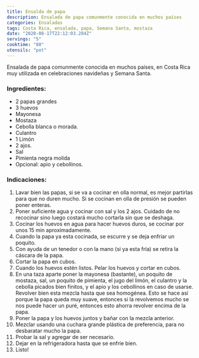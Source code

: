 ```yaml
---
title: Ensalda de papa
description: Ensalada de papa comunmente conocida en muchos países
categories: Ensaladas
tags: Costa Rica, ensalada, papa, Semana Santa, mostaza 
date: "2020-08-17T22:12:03.284Z"
servings: "5"
cooktime: "80"
utensils: "pot"
---
```

Ensalada de papa comunmente conocida en muchos países, en Costa Rica muy utilizada en celebraciones navideñas y Semana Santa.

### Ingredientes:

- 2 papas grandes
- 3 huevos
- Mayonesa
- Mostaza
- Cebolla blanca o morada.
- Culantro
- 1 Limón
- 2 ajos.
- Sal
- Pimienta negra molida
- Opcional: apio y cebollinos.

### Indicaciones:

1. Lavar bien las papas, si se va a cocinar en olla normal, es mejor partirlas para que no duren mucho. Si se cocinan en olla de presión se pueden poner enteras.
2. Poner suficiente agua y cocinar con sal y los 2 ajos. Cuidado de no recocinar sino luego costará mucho cortarla sin que se deshaga.
3. Cocinar los huevos en agua para hacer huevos duros, se cocinar por unos 15 min aproximadamente.
4. Cuando la papa ya esta cocinada, se escurre y se deja enfriar un poquito.
5. Con ayuda de un tenedor o con la mano (si ya esta fría) se retira la cáscara de la papa.
6. Cortar la papa en cubos.
7. Cuando los huevos estén listos. Pelar los huevos y cortar en cubos.
8. En una taza aparte poner la mayonesa (bastante), un poquito de mostaza, sal, un poquito de pimienta, el jugo del limón, el culantro y la cebolla picados bien finitos, y el apio y los cebollinos en caso de usarse. Revolver bien esta mezcla hasta que sea homogénea. Esto se hace así porque la papa queda muy suave, entonces si la revolvemos mucho se nos puede hacer un puré, entonces esto ahorra revolver encima de la papa.
9. Poner la papa y los huevos juntos y bañar con la mezcla anterior. 
10. Mezclar usando una cuchara grande plástica de preferencia, para no desbaratar mucho la papa.
11. Probar la sal y agregar de ser necesario.
12. Dejar en la refrigeradora hasta que se enfríe  bien.
13. Listo!
